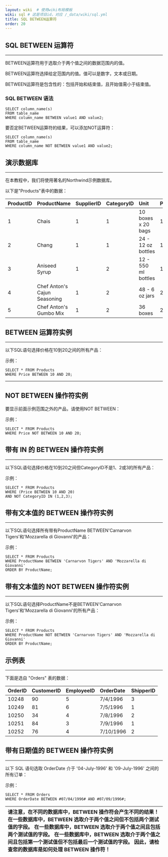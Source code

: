 ```yaml
---
layout: wiki  # 使用wiki布局模板
wiki: sql # 这是项目id，对应 /_data/wiki/sql.yml
title: SQL BETWEEN运算符
order: 20
---
```


## SQL BETWEEN 运算符

------

BETWEEN运算符用于选取介于两个值之间的数据范围内的值。

BETWEEN运算符选择给定范围内的值。值可以是数字，文本或日期。

BETWEEN运算符是包含性的：包括开始和结束值，且开始值需小于结束值。

### SQL BETWEEN 语法

```
SELECT column_name(s)
FROM table_name
WHERE column_name BETWEEN value1 AND value2;
```

要否定BETWEEN运算符的结果，可以添加NOT运算符：

```
SELECT column_name(s)
FROM table_name
WHERE column_name NOT BETWEEN value1 AND value2;
```

## 演示数据库

------

在本教程中，我们将使用著名的Northwind示例数据库。

以下是"Products"表中的数据：

| ProductID | ProductName                  | SupplierID | CategoryID | Unit                | Price |
| :-------- | :--------------------------- | :--------- | :--------- | :------------------ | :---- |
| 1         | Chais                        | 1          | 1          | 10 boxes x 20 bags  | 18    |
| 2         | Chang                        | 1          | 1          | 24 - 12 oz bottles  | 19    |
| 3         | Aniseed Syrup                | 1          | 2          | 12 - 550 ml bottles | 10    |
| 4         | Chef Anton's Cajun Seasoning | 1          | 2          | 48 - 6 oz jars      | 22    |
| 5         | Chef Anton's Gumbo Mix       | 1          | 2          | 36 boxes            | 21.35 |

## BETWEEN 运算符实例

------

以下SQL语句选择价格在10到20之间的所有产品：

示例：

```
SELECT * FROM Products
WHERE Price BETWEEN 10 AND 20;
```



------

## NOT BETWEEN 操作符实例

要显示前面示例范围之外的产品，请使用NOT BETWEEN：

示例：

```
SELECT * FROM Products
WHERE Price NOT BETWEEN 10 AND 20;
```



## 带有 IN 的 BETWEEN 操作符实例

------

以下SQL语句选择价格在10到20之间但CategoryID不是1、2或3的所有产品：

示例：

```
SELECT * FROM Products
WHERE (Price BETWEEN 10 AND 20)
AND NOT CategoryID IN (1,2,3);
```



## 带有文本值的 BETWEEN 操作符实例

------

以下SQL语句选择所有带有ProductName BETWEEN'Carnarvon Tigers'和'Mozzarella di Giovanni'的产品：

示例：

```
SELECT * FROM Products
WHERE ProductName BETWEEN 'Carnarvon Tigers' AND 'Mozzarella di Giovanni'
ORDER BY ProductName;
```



## 带有文本值的 NOT BETWEEN 操作符实例

------

以下SQL语句选择ProductName不是BETWEEN'Carnarvon Tigers'和'Mozzarella di Giovanni'的所有产品：

示例：

```
SELECT * FROM Products
WHERE ProductName NOT BETWEEN 'Carnarvon Tigers' AND 'Mozzarella di Giovanni'
ORDER BY ProductName;
```



## 示例表

------

下面是选自 "Orders" 表的数据：

| OrderID | CustomerID | EmployeeID | OrderDate | ShipperID |
| :------ | :--------- | :--------- | :-------- | :-------- |
| 10248   | 90         | 5          | 7/4/1996  | 3         |
| 10249   | 81         | 6          | 7/5/1996  | 1         |
| 10250   | 34         | 4          | 7/8/1996  | 2         |
| 10251   | 84         | 3          | 7/9/1996  | 1         |
| 10252   | 76         | 4          | 7/10/1996 | 2         |

## 带有日期值的 BETWEEN 操作符实例

------

以下 SQL 语句选取 OrderDate 介于 '04-July-1996' 和 '09-July-1996' 之间的所有订单：

示例：

```
SELECT * FROM Orders
WHERE OrderDate BETWEEN #07/04/1996# AND #07/09/1996#;
```



| **请注意，在不同的数据库中，BETWEEN 操作符会产生不同的结果！** 在一些数据库中，BETWEEN 选取介于两个值之间但不包括两个测试值的字段。 在一些数据库中，BETWEEN 选取介于两个值之间且包括两个测试值的字段。 在一些数据库中，BETWEEN 选取介于两个值之间且包括第一个测试值但不包括最后一个测试值的字段。 **因此，请检查您的数据库是如何处理 BETWEEN 操作符！** |
| :----------------------------------------------------------- |
